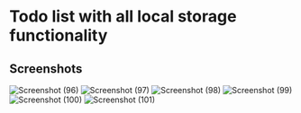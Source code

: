 <h1>Todo list with all local storage functionality</h1>
<h2>Screenshots</h2>

![Screenshot (96)](https://github.com/user-attachments/assets/e31bafcc-f64b-41be-b955-0a74e65472f8)
![Screenshot (97)](https://github.com/user-attachments/assets/bfcac829-38d0-4df7-be6a-5fdcac11c66f)
![Screenshot (98)](https://github.com/user-attachments/assets/705a3a3d-c515-4d87-ba95-a65fff171ff5)
![Screenshot (99)](https://github.com/user-attachments/assets/ed1dac27-fc52-4d48-8cf9-2259883aadab)
![Screenshot (100)](https://github.com/user-attachments/assets/c599865e-acf0-47f4-b1f0-db2405e74e85)
![Screenshot (101)](https://github.com/user-attachments/assets/c9f4e79e-433b-465c-8c4a-3d6c25e88038)
